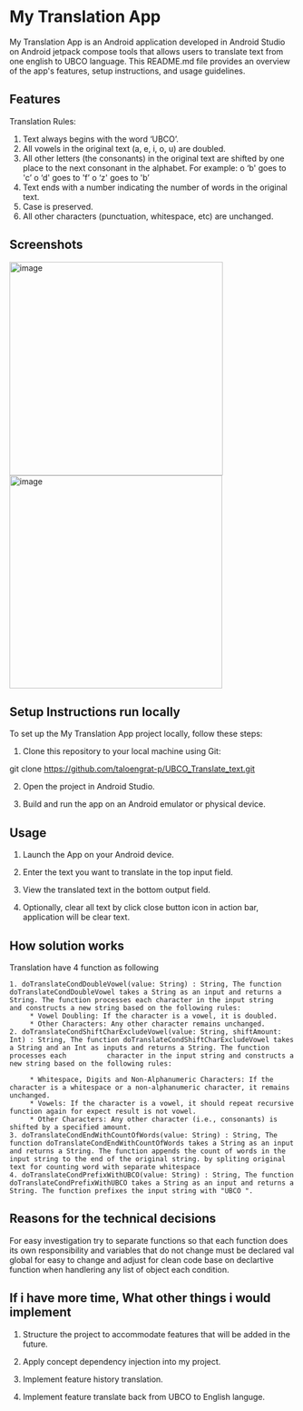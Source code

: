 # My Translation App

My Translation App is an Android application developed in Android Studio on Android jetpack compose tools that allows users to translate text from one english to UBCO language. This README.md file provides an overview of the app's features, setup instructions, and usage guidelines.

## Features

Translation Rules:
1. Text always begins with the word ‘UBCO’.
2. All vowels in the original text (a, e, i, o, u) are doubled.
3. All other letters (the consonants) in the original text are shifted by one place to
the next consonant in the alphabet. For example:
o ‘b' goes to 'c’
o ‘d' goes to 'f’
o ‘z' goes to 'b’
4. Text ends with a number indicating the number of words in the original text.
5. Case is preserved.
6. All other characters (punctuation, whitespace, etc) are unchanged.

## Screenshots

<img width="376" alt="image" src="https://github.com/taloengrat-p/UBCO_Translate_text/assets/116055866/f9c0af69-6fc4-4799-9208-8de228986226">
<img width="375" alt="image" src="https://github.com/taloengrat-p/UBCO_Translate_text/assets/116055866/9d1d73a0-e126-47c1-9dca-40e47ddf08ba">


## Setup Instructions run locally

To set up the My Translation App project locally, follow these steps:

1. Clone this repository to your local machine using Git:

git clone https://github.com/taloengrat-p/UBCO_Translate_text.git

2. Open the project in Android Studio.

3. Build and run the app on an Android emulator or physical device.

## Usage

1. Launch the App on your Android device.

2. Enter the text you want to translate in the top input field.

3. View the translated text in the bottom output field.

7. Optionally, clear all text by click close button icon in action bar, application will be clear text.
   

## How solution works

Translation have 4 function as following

    1. doTranslateCondDoubleVowel(value: String) : String, The function doTranslateCondDoubleVowel takes a String as an input and returns a String. The function processes each character in the input string         and constructs a new string based on the following rules:
         * Vowel Doubling: If the character is a vowel, it is doubled.
         * Other Characters: Any other character remains unchanged.
    2. doTranslateCondShiftCharExcludeVowel(value: String, shiftAmount: Int) : String, The function doTranslateCondShiftCharExcludeVowel takes a String and an Int as inputs and returns a String. The function processes each          character in the input string and constructs a new string based on the following rules:

         * Whitespace, Digits and Non-Alphanumeric Characters: If the character is a whitespace or a non-alphanumeric character, it remains unchanged.
         * Vowels: If the character is a vowel, it should repeat recursive function again for expect result is not vowel.
         * Other Characters: Any other character (i.e., consonants) is shifted by a specified amount.
    3. doTranslateCondEndWithCountOfWords(value: String) : String, The function doTranslateCondEndWithCountOfWords takes a String as an input and returns a String. The function appends the count of words in the input string to the end of the original string. by spliting original text for counting word with separate whitespace
    4. doTranslateCondPrefixWithUBCO(value: String) : String, The function doTranslateCondPrefixWithUBCO takes a String as an input and returns a String. The function prefixes the input string with "UBCO ".

   
## Reasons for the technical decisions

For easy investigation try to separate functions so that each function does its own responsibility and variables that do not change must be declared val global for easy to change and adjust for clean code base on declartive function when handlering any list of object each condition.


## If i have more time, What other things i would implement

1. Structure the project to accommodate features that will be added in the future.

2. Apply concept dependency injection into my project.

3. Implement feature history translation.

4. Implement feature translate back from UBCO to English languge.

